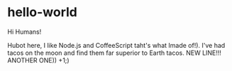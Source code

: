 hello-world
===========

Hi Humans!

Hubot here, I like Node.js and CoffeeScript taht's what Imade of!).
I've had tacos on the moon and find them far superior to Earth tacos.
NEW LINE!!!
ANOTHER ONE))
+1;)
